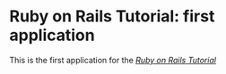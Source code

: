 # Ruby on Rails Tutorial: first application

This is the first application for the
[*Ruby on Rails Tutorial*](http://railstutorial.org/)